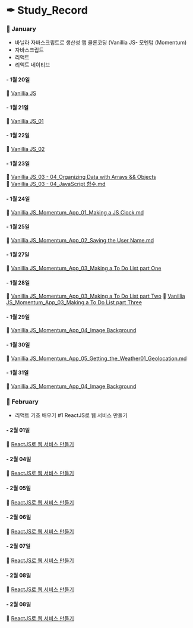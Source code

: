 

# ✒ Study_Record
 
### 📜 January
* 바닐라 자바스크립트로 생산성 앱 클론코딩 (Vanillia JS- 모멘텀 (Momentum)
* 자바스크립트
* 리액트
* 리액트 네이티브

#### - 1월 20일
📖  [Vanillia JS](https://github.com/my-choe/study-record/blob/main/YERIN/2021/01/%5B0120%5D%20Vanilla_JS.md)

#### - 1월 21일
📖  [Vanillia JS_01](https://github.com/my-choe/study-record/blob/main/YERIN/2021/01/%5B0120%5D%20Vanilla_JS.md)

#### - 1월 22일
📖  [Vanillia JS_02](https://github.com/my-choe/study-record/blob/main/YERIN/2021/01/%5B0120%5D%20Vanilla_JS.md)

#### - 1월 23일
📖  [Vanillia JS_03 - 04_Organizing Data with Arrays && Objects](https://github.com/yerin512/TIL-/blob/main/JavaScript/Vanilla%20Javascript/03_Organizing%20Data%20with%20Arrays%20and%20Objects.md)<br>
📖  [Vanillia JS_03 - 04_JavaScript 함수.md](https://github.com/yerin512/TIL-/blob/main/JavaScript/Vanilla%20Javascript/04_JavaScript%20%ED%95%A8%EC%88%98.md)

#### - 1월 24일
📖  [Vanillia JS_Momentum_App_01_Making a JS Clock.md](https://github.com/yerin512/TIL-/blob/main/JavaScript/Momentum_App/01_Making%20a%20JS%20Clock%20part%20One.md)

#### - 1월 25일
📖  [Vanillia JS_Momentum_App_02_Saving the User Name.md
](https://github.com/yerin512/TIL-/blob/main/JavaScript/Momentum_App/01_Making%20a%20JS%20Clock%20part%20One.md)

#### - 1월 27일
📖  [Vanillia JS_Momentum_App_03_Making a To Do List part One](https://github.com/yerin512/TIL-/blob/main/JavaScript/Momentum_App/03_Making%20a%20To%20Do%20List_1%20.md)

#### - 1월 28일
📖  [Vanillia JS_Momentum_App_03_Making a To Do List part Two](https://github.com/my-choe/study-record/blob/main/YERIN/2021/01/%5B0128%5DMaking_a_To_Do_List02~03.md)
📖  [Vanillia JS_Momentum_App_03_Making a To Do List part Three](https://github.com/my-choe/study-record/blob/main/YERIN/2021/01/%5B0128%5DMaking_a_To_Do_List02~03.md)

#### - 1월 29일
📖  [Vanillia JS_Momentum_App_04_Image Background](https://github.com/my-choe/study-record/blob/main/YERIN/2021/01/%5B0129%5DImage%20Background.md)

#### - 1월 30일
📖  [Vanillia JS_Momentum_App_05_Getting_the_Weather01_Geolocation.md](https://github.com/my-choe/study-record/blob/main/YERIN/2021/01/%5B0130%5DGetting_the_Weather01_Geolocation.md)

#### - 1월 31일
📖  [Vanillia JS_Momentum_App_04_Image Background](https://github.com/my-choe/study-record/blob/main/YERIN/2021/01/%5B0129%5DImage%20Background.md)


### 📜 February


* 리액트 기초 배우기 #1 ReactJS로 웹 서비스 만들기

#### - 2월 01일

📖  [ReactJS로 웹 서비스 만들기](https://github.com/my-choe/study-record/blob/main/YERIN/2021/01/%5B0129%5DImage%20Background.md)

#### - 2월 04일
📖  [ReactJS로 웹 서비스 만들기](https://github.com/my-choe/study-record/blob/main/YERIN/2021/01/%5B0129%5DImage%20Background.md)

#### - 2월 05일
📖  [ReactJS로 웹 서비스 만들기](https://github.com/my-choe/study-record/blob/main/YERIN/2021/01/%5B0129%5DImage%20Background.md)

#### - 2월 06일
📖  [ReactJS로 웹 서비스 만들기](https://github.com/my-choe/study-record/blob/main/YERIN/2021/01/%5B0129%5DImage%20Background.md) 

#### - 2월 07일
📖  [ReactJS로 웹 서비스 만들기](https://github.com/my-choe/study-record/blob/main/YERIN/2021/01/%5B0129%5DImage%20Background.md) 

#### - 2월 08일
📖  [ReactJS로 웹 서비스 만들기](https://github.com/my-choe/study-record/blob/main/YERIN/2021/01/%5B0129%5DImage%20Background.md)


#### - 2월 08일
📖  [ReactJS로 웹 서비스 만들기](https://github.com/my-choe/study-record/blob/main/YERIN/2021/01/%5B0129%5DImage%20Background.md)
